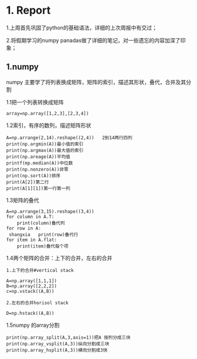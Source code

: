 # 1. Report 

1.上周首先巩固了python的基础语法，详细的上次周报中有交过；

2.将假期学习的numpy panadas做了详细的笔记，对一些遗忘的内容加深了印象；

## 1.numpy

numpy 主要学了将列表换成矩阵，矩阵的索引，描述其形状，叠代，合并及其分割

 1.1把一个列表转换成矩阵



```
array=np.array([1,2,3],[2,3,4])
```

 1.2索引，有序的数列，描述矩阵形状

```
A=np.arrange(2,14).reshape((2,4))   2到14两行四列
print(np.argmin(A))最小值的索引
print(np.argmax(A))最大值的索引
print(np.areage(A))平均值
printf(mp.median(A))中位数
print(np.nonzero(A))非零
print(np.sort(A))排序
print(A[2])第二行
print(A[1][1])第一行第一列
```

1.3矩阵的叠代

```
A=np.arrange(3,15).reshape((3,4))
for column in A.T:
    print(column)叠代列
for row in A:
 shangxia   print(row)叠代行
for item in A.flat:
    print(item)叠代每个项
```

 1.4两个矩阵的合并：上下的合并，左右的合并

```
1.上下的合并#vertical stack
```

```
A=np.array([1,1,1])
B=np.array([2,2,2])
c=np.vstack((A,B))
```

```
2.左右的合并horisol stack
```

```
D=np.hstack((A,B))
```

1.5numpy 的array分割

```
print(np.array_split(A,3,axis=1))把A 按列分成三块
print(np.array_vsplit(A,3))纵向分割成三块
print(np.array_hsplit(A,3))横向分割成3快
```

## 
